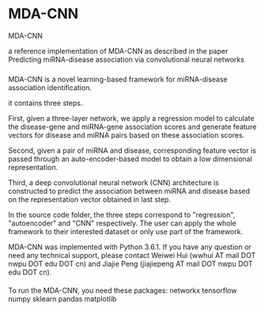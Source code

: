# MDA-CNN
MDA-CNN

a reference implementation of MDA-CNN as described in the paper<br>
Predicting miRNA-disease association via convolutional neural networks

#####
MDA-CNN is a novel learning-based framework for miRNA-disease association identification. 

it contains three steps.
 
 First, given a three-layer network, we apply a regression model to calculate the disease-gene and miRNA-gene association scores and generate feature vectors for disease and miRNA pairs based on these association scores.
 
 Second, given a pair of miRNA and disease, corresponding feature vector is passed through an auto-encoder-based model to obtain a low dimensional representation.
 
 Third, a deep convolutional neural network (CNN) architecture is constructed to predict the association between miRNA and disease based on the representation vector obtained in last step.

 In the source code folder, the three steps correspond to "regression", "autoencoder" and "CNN" respectively. The user can apply the whole framework to their interested dataset or only use part of the framework. 

 MDA-CNN was implemented with Python 3.6.1. If you have any question or need any technical support, please contact Weiwei Hui (wwhui AT mail DOT nwpu DOT edu DOT cn) and Jiajie Peng (jiajiepeng AT mail DOT nwpu DOT edu DOT cn). 
 
 
 ####
To run the MDA-CNN, you need these packages:
 networkx
 tensorflow
 numpy 
 sklearn
 pandas 
 matplotlib


